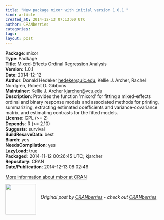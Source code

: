 ```yaml
---
title: "New package mixor with initial version 1.0.1 "
kind: article
created_at: 2014-12-13 07:13:00 UTC
author: CRANberries
categories: 
tags: 
layout: post
---
```

<strong>Package</strong>: mixor<br>
<strong>Type</strong>: Package<br>
<strong>Title</strong>: Mixed-Effects Ordinal Regression Analysis<br>
<strong>Version</strong>: 1.0.1<br>
<strong>Date</strong>: 2014-12-12<br>
<strong>Author</strong>: Donald Hedeker <hedeker@uic.edu>, Kellie J. Archer, Rachel Nordgren, Robert D. Gibbons<br>
<strong>Maintainer</strong>: Kellie J. Archer <kjarcher@vcu.edu><br>
<strong>Description</strong>: Provides the function 'mixord' for fitting a mixed-effects ordinal and binary response models and associated methods for printing, summarizing, extracting estimated coefficients and variance-covariance matrix, and estimating contrasts for the fitted models.<br>
<strong>License</strong>: GPL (>= 2)<br>
<strong>Depends</strong>: R (>= 2.10)<br>
<strong>Suggests</strong>: survival<br>
<strong>BuildResaveData</strong>: best<br>
<strong>Biarch</strong>: yes<br>
<strong>NeedsCompilation</strong>: yes<br>
<strong>LazyLoad</strong>: true<br>
<strong>Packaged</strong>: 2014-11-12 00:26:45 UTC; kjarcher<br>
<strong>Repository</strong>: CRAN<br>
<strong>Date/Publication</strong>: 2014-12-13 08:02:46<br>

<p>
<a href="http://cran.r-project.org/web/packages/mixor/index.html">More information about mixor at CRAN</a><div class="author">
  <img src="" style="width: 96px; height: 96;">
  <span style="position: absolute; padding: 32px 15px;">
    <i>Original post by <a href="http://twitter.com/">CRANberries</a> - check out <a href="http://dirk.eddelbuettel.com/cranberries">CRANberries   </a></i>
  </span>
</div>
